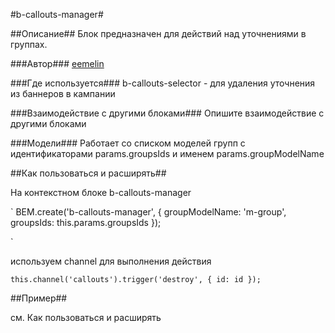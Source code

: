 #b-callouts-manager#

##Описание##
Блок предназначен для действий над уточнениями в группах.

###Автор###
[eemelin ](https://staff.yandex-team.ru/eemelin )

###Где используется###
b-callouts-selector - для удаления уточнения из баннеров в кампании

###Взаимодействие с другими блоками###
Опишите взаимодействие с другими блоками

###Модели###
Работает со списком моделей групп с идентификаторами params.groupsIds и именем params.groupModelName

##Как пользоваться и расширять##

На контекстном блоке b-callouts-manager

`
     BEM.create('b-callouts-manager', {
         groupModelName: 'm-group',
         groupsIds: this.params.groupsIds
     });

`

используем channel для выполнения действия

`
    this.channel('callouts').trigger('destroy', { id: id });
`

##Пример##

см. Как пользоваться и расширять
